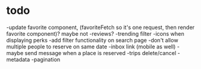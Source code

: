 # todo

-update favorite component, (favoriteFetch so it's one request, then render favorite component)? maybe not
-reviews?
-trending filter
-icons when displaying perks
-add filter functionality on search page
-don't allow multiple people to reserve on same date
-inbox link (mobile as well) - maybe send message when a place is reserved
-trips delete/cancel
-metadata
-pagination
